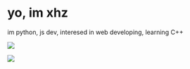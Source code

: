 # yo, im xhz 
im python, js dev, interesed in web developing, learning C++

![](https://komarev.com/ghpvc/?username=xhz1337&color=blue)

![](https://github-readme-stats.vercel.app/api?username=xhz1337&count_private=true)
